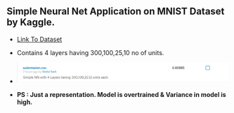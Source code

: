 ## Simple Neural Net Application on MNIST Dataset by Kaggle.

* [Link To Dataset](https://www.kaggle.com/c/digit-recognizer/data)
* Contains 4 layers having 300,100,25,10 no of units.
* ![Kaggle Image](kaggle-Image.PNG?raw=true "Kaggle Result")

* __PS : Just a representation. Model is overtrained & Variance in model is high.__